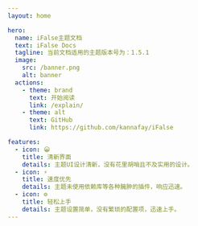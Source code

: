 ```yaml
---
layout: home

hero:
  name: iFalse主题文档
  text: iFalse Docs
  tagline: 当前文档适用的主题版本号为：1.5.1
  image:
    src: /banner.png
    alt: banner
  actions:
    - theme: brand
      text: 开始阅读
      link: /explain/
    - theme: alt
      text: GitHub
      link: https://github.com/kannafay/iFalse

features:
  - icon: 😀
    title: 清新界面
    details: 主题UI设计清新，没有花里胡哨且不及实用的设计。
  - icon: ⚡️
    title: 速度优先
    details: 主题未使用依赖库等各种臃肿的插件，响应迅速。
  - icon: ⚙
    title: 轻松上手
    details: 主题设置简单，没有繁琐的配置项，迅速上手。
---
```


<style>
  :root {
  --vp-home-hero-name-color: transparent;
  --vp-home-hero-name-background: -webkit-linear-gradient(120deg, #a1a1f7, #8183ff);
}
</style>